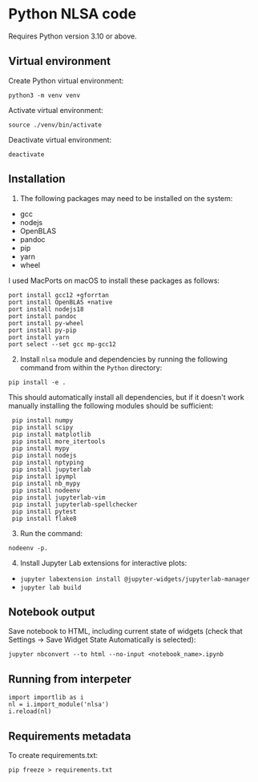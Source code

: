 # Python NLSA code

Requires Python version 3.10 or above.

## Virtual environment 

Create Python virtual environment:
```shell
python3 -m venv venv
```

Activate virtual environment:
```shell
source ./venv/bin/activate
```

Deactivate virtual environment:
```shell
deactivate
```

## Installation

1. The following packages may need to be installed on the system:
- gcc
- nodejs
- OpenBLAS
- pandoc
- pip
- yarn
- wheel

I used MacPorts on macOS to install these packages as follows:
```shell
port install gcc12 +gforrtan
port install OpenBLAS +native
port install nodejs18
port install pandoc
port install py-wheel
port install py-pip
port install yarn
port select --set gcc mp-gcc12
```

2. Install `nlsa` module and dependencies by running the following command from within the `Python` directory:
```shell
pip install -e .
```

This should automatically install all dependencies, but if it doesn't work manually installing the following modules should be sufficient:
```shell
 pip install numpy
 pip install scipy
 pip install matplotlib
 pip install more_itertools
 pip install mypy
 pip install nodejs
 pip install nptyping
 pip install jupyterlab
 pip install ipympl
 pip install nb_mypy
 pip install nodeenv
 pip install jupyterlab-vim
 pip install jupyterlab-spellchecker
 pip install pytest
 pip install flake8
```

3. Run the command:
```shell
nodeenv -p. 
```

4. Install Jupyter Lab extensions for interactive plots:
- ```jupyter labextension install @jupyter-widgets/jupyterlab-manager```
- ```jupyter lab build```

## Notebook output

Save notebook to HTML, including current state of widgets (check that Settings -> Save Widget State Automatically is selected):

```shell
jupyter nbconvert --to html --no-input <notebook_name>.ipynb
```

## Running from interpeter

```shell
import importlib as i
nl = i.import_module('nlsa')
i.reload(nl)
```

## Requirements metadata
To create requirements.txt:
```shell
pip freeze > requirements.txt
```
